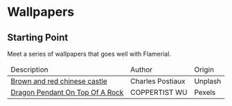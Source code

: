 <h1>Wallpapers</h1>
	<h2>Starting Point</h2>
		<p>Meet a series of wallpapers that goes well with Flamerial.</p>
		<table>
			<thead>
				<tr>
					<td>Description</td>
					<td>Author</td>
					<td>Origin</td>
				</tr>
			</thead>
			<tbody>
				<tr>
					<td><a href="https://unsplash.com/photos/i9Kfzb9idZo">Brown and red chinese castle</a></td>
					<td>Charles Postiaux</td>
					<td>Unplash</td>
				</tr>
				<tr>
					<td><a href="https://www.pexels.com/photo/dragon-pendant-16030709/">Dragon Pendant On Top Of A Rock</a></td>
					<td>COPPERTIST WU</td>
					<td>Pexels</td>
				</tr>
			</tbody>
		</table>
